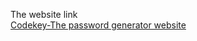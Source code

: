 The website link </br>
<a href="https://indira1vik.github.io/codekey/">Codekey-The password generator website</a>
